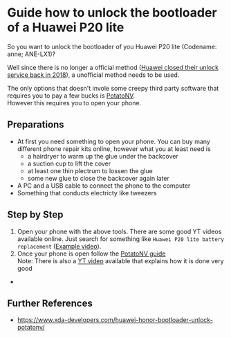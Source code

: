 # Guide how to unlock the bootloader of a Huawei P20 lite

So you want to unlock the bootloader of you Huawei P20 lite (Codename: anne; ANE-LX1)?

Well since there is no longer a official method ([Huawei closed their unlock service back in 2018](https://www.xda-developers.com/huawei-stop-providing-bootloader-unlock-codes/)),
a unofficial method needs to be used.

The only options that doesn't invole some creepy third party software that requires you to pay a few bucks is [PotatoNV](https://github.com/mashed-potatoes/PotatoNV).<br/>
However this requires you to open your phone.

## Preparations
* At first you need something to open your phone. You can buy many different phone repair kits online, however what you at least need is
  * a hairdryer to warm up the glue under the backcover
  * a suction cup to lift the cover
  * at least one thin plectrum to lossen the glue
  * some new glue to close the backcover again later
* A PC and a USB cable to connect the phone to the computer
* Something that conducts electricty like tweezers

## Step by Step
1. Open your phone with the above tools. There are some good YT videos available online. Just search for something like ``Huawei P20 lite battery replacement`` ([Example video](https://www.youtube.com/watch?v=E1fsb9Jws60)).
2. Once your phone is open follow the [PotatoNV guide](https://github.com/mashed-potatoes/PotatoNV)<br/>Note: There is also a [YT video](https://www.youtube.com/watch?v=YK9dlYUM6NM) available that explains how it is done very good
  * 
  


## Further References
* https://www.xda-developers.com/huawei-honor-bootloader-unlock-potatonv/
